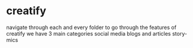 # creatify

navigate through each and every folder to go through the features of creatify 
we have 3 main categories 
social media
blogs and articles 
story-mics
